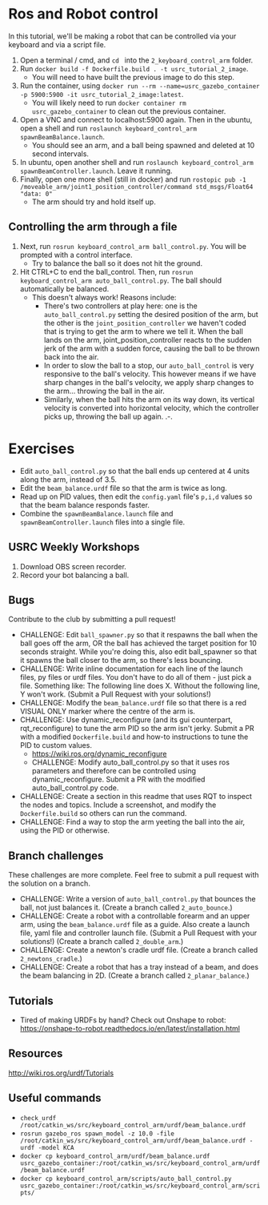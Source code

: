 # Ros and Robot control

In this tutorial, we'll be making a robot that can be controlled via your keyboard and via a script file.

1. Open a terminal / cmd, and `cd ` into the `2_keyboard_control_arm` folder. 
2. Run `docker build -f Dockerfile.build . -t usrc_tutorial_2_image`.
    - You will need to have built the previous image to do this step.
3. Run the container, using `docker run --rm --name=usrc_gazebo_container -p 5900:5900 -it usrc_tutorial_2_image:latest`.
    - You will likely need to run `docker container rm usrc_gazebo_container` to clean out the previous container.
4. Open a VNC and connect to localhost:5900 again. Then in the ubuntu, open a shell and run `roslaunch keyboard_control_arm spawnBeamBalance.launch`.
    - You should see an arm, and a ball being spawned and deleted at 10 second intervals.
5. In ubuntu, open another shell and run `roslaunch keyboard_control_arm spawnBeamController.launch`. Leave it running.
6. Finally, open one more shell (still in docker) and run `rostopic pub -1 /moveable_arm/joint1_position_controller/command std_msgs/Float64 "data: 0"`
    - The arm should try and hold itself up.

## Controlling the arm through a file
1. Next, run  `rosrun keyboard_control_arm ball_control.py`. You will be prompted with a control interface.
    - Try to balance the ball so it does not hit the ground.
2. Hit CTRL+C to end the ball_control. Then, run `rosrun keyboard_control_arm auto_ball_control.py`. The ball should automatically be balanced.
    - This doesn't always work! Reasons include:
        - There's two controllers at play here: one is the `auto_ball_control.py` setting the desired position of the arm, but the other is the `joint_position_controller` we haven't coded that is trying to get the arm to where we tell it. When the ball lands on the arm, joint_position_controller reacts to the sudden jerk of the arm with a sudden force, causing the ball to be thrown back into the air. 
        - In order to slow the ball to a stop, our `auto_ball_control` is very responsive to the ball's velocity. This however means if we have sharp changes in the ball's velocity, we apply sharp changes to the arm... throwing the ball in the air.
        - Similarly, when the ball hits the arm on its way down, its vertical velocity is converted into horizontal velocity, which the controller picks up, throwing the ball up again. .-.

# Exercises
- Edit `auto_ball_control.py` so that the ball ends up centered at 4 units along the arm, instead of 3.5.
- Edit the `beam_balance.urdf` file so that the arm is twice as long.
- Read up on PID values, then edit the `config.yaml` file's `p,i,d` values so that the beam balance responds faster.
- Combine the `spawnBeamBalance.launch` file and `spawnBeamController.launch` files into a single file.

## USRC Weekly Workshops
1. Download OBS screen recorder.
2. Record your bot balancing a ball.

## Bugs
Contribute to the club by submitting a pull request!

- CHALLENGE: Edit `ball_spawner.py` so that it respawns the ball when the ball goes off the arm, OR the ball has achieved the target position for 10 seconds straight. While you're doing this, also edit ball_spawner so that it spawns the ball closer to the arm, so there's less bouncing. 
- CHALLENGE: Write inline documentation for each line of the launch files, py files or urdf files. You don't have to do all of them - just pick a file. Something like: The following line does X. Without the following line, Y won't work. (Submit a Pull Request with your solutions!)
- CHALLENGE: Modify the `beam_balance.urdf` file so that there is a red VISUAL ONLY marker where the centre of the arm is.
- CHALLENGE: Use dynamic_reconfigure (and its gui counterpart, rqt_reconfigure) to tune the arm PID so the arm isn't jerky. Submit a PR with a modified `Dockerfile.build` and how-to instructions to tune the PID to custom values.
    - https://wiki.ros.org/dynamic_reconfigure
    - CHALLENGE: Modify auto_ball_control.py so that it uses ros parameters and therefore can be controlled using dynamic_reconfigure. Submit a PR with the modified auto_ball_control.py code.
- CHALLENGE: Create a section in this readme that uses RQT to inspect the nodes and topics. Include a screenshot, and modify the `Dockerfile.build` so others can run the command.
- CHALLENGE: Find a way to stop the arm yeeting the ball into the air, using the PID or otherwise.


## Branch challenges
These challenges are more complete. Feel free to submit a pull request with the solution on a branch.

- CHALLENGE: Write a version of `auto_ball_control.py` that bounces the ball, not just balances it. (Create a branch called `2_auto_bounce`.)
- CHALLENGE: Create a robot with a controllable forearm and an upper arm, using the `beam_balance.urdf` file as a guide. Also create a launch file, yaml file and controller launch file. (Submit a Pull Request with your solutions!) (Create a branch called `2_double_arm`.)
- CHALLENGE: Create a newton's cradle urdf file. (Create a branch called `2_newtons_cradle`.)
- CHALLENGE: Create a robot that has a tray instead of a beam, and does the beam balancing in 2D. (Create a branch called `2_planar_balance`.)

## Tutorials
- Tired of making URDFs by hand? Check out Onshape to robot: https://onshape-to-robot.readthedocs.io/en/latest/installation.html

## Resources
http://wiki.ros.org/urdf/Tutorials

## Useful commands
- `check_urdf /root/catkin_ws/src/keyboard_control_arm/urdf/beam_balance.urdf`
- `rosrun gazebo_ros spawn_model -z 10.0 -file /root/catkin_ws/src/keyboard_control_arm/urdf/beam_balance.urdf -urdf -model KCA`
- `docker cp keyboard_control_arm/urdf/beam_balance.urdf usrc_gazebo_container:/root/catkin_ws/src/keyboard_control_arm/urdf/beam_balance.urdf`
- `docker cp keyboard_control_arm/scripts/auto_ball_control.py usrc_gazebo_container:/root/catkin_ws/src/keyboard_control_arm/scripts/`
